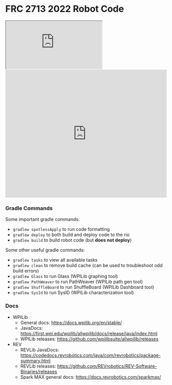 # FRC 2713 2022 Robot Code

<iframe src="https://vestal.azurewebsites.net/getbadge.php"></iframe>
<div><iframe src="https://USERNAME.github.io/RESPOSITORY" width="100%" height="400" frameborder="0" scrolling="no"></iframe></div>

### Gradle Commands

Some important gradle commands:

* `gradlew spotlessApply` to run code formatting
* `gradlew deploy` to both build and deploy code to the rio
* `gradlew build` to build robot code (but **does not deploy**)

Some other useful gradle commands:

* `gradlew tasks` to view all available tasks
* `gradlew clean` to remove build cache (can be used to troubleshoot odd build errors)
* `gradlew Glass` to run Glass (WPILib graphing tool)
* `gradlew PathWeaver` to run PathWeaver (WPILib path gen tool)
* `gradlew ShuffleBoard` to run ShuffleBoard (WPILib Dashboard tool)
* `gradlew SysId` to run SysID (WPILib characterization tool)

### Docs


* WPILib
    * General docs: https://docs.wpilib.org/en/stable/
    * JavaDocs: https://first.wpi.edu/wpilib/allwpilib/docs/release/java/index.html
    * WPILib releases: https://github.com/wpilibsuite/allwpilib/releases
* REV
    * REVLib JavaDocs: https://codedocs.revrobotics.com/java/com/revrobotics/package-summary.html
    * REVLib releases: https://github.com/REVrobotics/REV-Software-Binaries/releases
    * Spark MAX general docs: https://docs.revrobotics.com/sparkmax/
